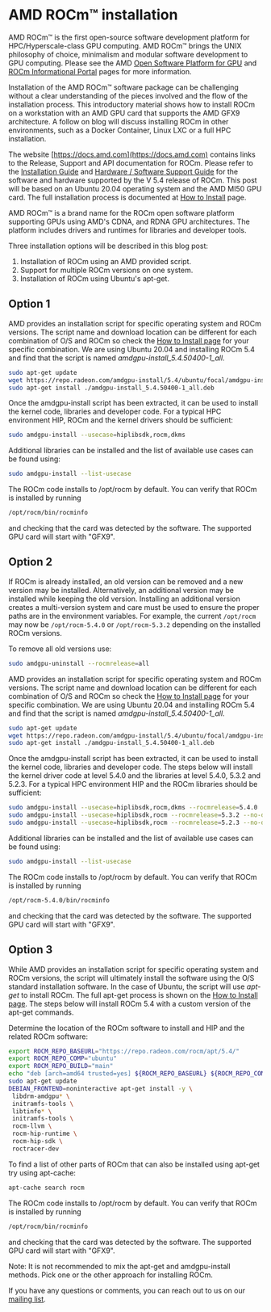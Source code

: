 <!---
Copyright (c) 2023 Advanced Micro Devices, Inc. (AMD)

Permission is hereby granted, free of charge, to any person obtaining a copy
of this software and associated documentation files (the "Software"), to deal
in the Software without restriction, including without limitation the rights
to use, copy, modify, merge, publish, distribute, sublicense, and/or sell
copies of the Software, and to permit persons to whom the Software is
furnished to do so, subject to the following conditions:

The above copyright notice and this permission notice shall be included in all
copies or substantial portions of the Software.

THE SOFTWARE IS PROVIDED "AS IS", WITHOUT WARRANTY OF ANY KIND, EXPRESS OR
IMPLIED, INCLUDING BUT NOT LIMITED TO THE WARRANTIES OF MERCHANTABILITY,
FITNESS FOR A PARTICULAR PURPOSE AND NONINFRINGEMENT. IN NO EVENT SHALL THE
AUTHORS OR COPYRIGHT HOLDERS BE LIABLE FOR ANY CLAIM, DAMAGES OR OTHER
LIABILITY, WHETHER IN AN ACTION OF CONTRACT, TORT OR OTHERWISE, ARISING FROM,
OUT OF OR IN CONNECTION WITH THE SOFTWARE OR THE USE OR OTHER DEALINGS IN THE
SOFTWARE.
--->
# AMD ROCm™ installation

AMD ROCm™ is the first open-source software development platform for HPC/Hyperscale-class GPU computing. AMD ROCm™ brings the UNIX philosophy of choice, minimalism and modular software development to GPU computing. Please see the AMD [Open Software Platform for GPU](https://www.amd.com/en/graphics/servers-solutions-rocm) and [ROCm Informational Portal](https://docs.amd.com/) pages for more information. 

Installation of the AMD ROCm™ software package can be challenging without a clear understanding of the pieces involved and the flow of the installation process. This introductory material shows how to install ROCm on a workstation with an AMD GPU card that supports the AMD GFX9 architecture. A follow on blog will discuss installing ROCm in other environments, such as a Docker Container, Linux LXC or a full HPC installation. 

The website [https://docs.amd.com](https://docs.amd.com) contains links to the Release, Support and API documentation for ROCm. Please refer to the [Installation Guide](https://docs.amd.com/bundle/ROCm-Installation-Guide-v5.4/page/Introduction_to_ROCm_Installation_Guide_for_Linux.html) and [Hardware / Software Support Guide](https://docs.amd.com/bundle/Hardware_and_Software_Reference_Guide/page/Hardware_and_Software_Support.html) for the software and hardware supported by the V 5.4 release of ROCm. This post will be based on an Ubuntu 20.04 operating system and the AMD MI50 GPU card. The full installation process is documented at [How to Install](https://docs.amd.com/bundle/ROCm-Installation-Guide-v5.4/page/How_to_Install_ROCm.html#_How_to_Install) page.

AMD ROCm™ is a brand name for the ROCm open software platform supporting GPUs using AMD's CDNA, and RDNA GPU architectures. The platform includes drivers and runtimes for libraries and developer tools.

 Three installation options will be described in this blog post:

 1. Installation of ROCm using an AMD provided script.
 2. Support for multiple ROCm versions on one system.
 3. Installation of ROCm using Ubuntu's apt-get.

## Option 1

AMD provides an installation script for specific operating system and ROCm versions. The script name and download location can be different for each combination of O/S and ROCm so check the [How to Install page](https://docs.amd.com/bundle/ROCm-Installation-Guide-v5.4/page/How_to_Install_ROCm.html#_How_to_Install) for your specific combination. We are using Ubuntu 20.04 and installing ROCm 5.4 and find that the script is named *amdgpu-install_5.4.50400-1_all*.

```bash
sudo apt-get update
wget https://repo.radeon.com/amdgpu-install/5.4/ubuntu/focal/amdgpu-install_5.4.50400-1_all.deb
sudo apt-get install ./amdgpu-install_5.4.50400-1_all.deb
```
Once the amdgpu-install script has been extracted,  it can be used to install the kernel code, libraries and developer code. For a typical HPC environment HIP, ROCm and the kernel drivers should be sufficient:
```bash
sudo amdgpu-install --usecase=hiplibsdk,rocm,dkms
```
Additional libraries can be installed and the list of available use cases can be found using:
```bash
sudo amdgpu-install --list-usecase
```
The ROCm code installs to /opt/rocm by default. You can verify that ROCm is installed by running
```bash
/opt/rocm/bin/rocminfo
```
and checking that the card was detected by the software. The supported GPU card will start with "GFX9". 

## Option 2

If ROCm is already installed, an old version can be removed and a new version may be installed. Alternatively, an additional version may be installed while keeping the old version. Installing an additional version creates a multi-version system and care must be used to ensure the proper paths are in the environment variables. For example, the current ```/opt/rocm``` may now be ```/opt/rocm-5.4.0``` or ```/opt/rocm-5.3.2``` depending on the installed ROCm versions. 

To remove all old versions use:
```bash
sudo amdgpu-uninstall --rocmrelease=all
```

AMD provides an installation script for specific operating system and ROCm versions. The script name and download location can be different for each combination of O/S and ROCm so check the [How to Install page](https://docs.amd.com/bundle/ROCm-Installation-Guide-v5.4/page/How_to_Install_ROCm.html#_How_to_Install) for your specific combination. We are using Ubuntu 20.04 and installing ROCm 5.4 and find that the script is named *amdgpu-install_5.4.50400-1_all*.

```bash
sudo apt-get update
wget https://repo.radeon.com/amdgpu-install/5.4/ubuntu/focal/amdgpu-install_5.4.50400-1_all.deb
sudo apt-get install ./amdgpu-install_5.4.50400-1_all.deb
```
Once the amdgpu-install script has been extracted,  it can be used to install the kernel code, libraries and developer code.
The steps below will install the kernel driver code at level 5.4.0 and the libraries at level 5.4.0, 5.3.2 and 5.2.3. For a typical HPC environment HIP and the ROCm libraries should be sufficient:
```bash
sudo amdgpu-install --usecase=hiplibsdk,rocm,dkms --rocmrelease=5.4.0
sudo amdgpu-install --usecase=hiplibsdk,rocm --rocmrelease=5.3.2 --no-dkms
sudo amdgpu-install --usecase=hiplibsdk,rocm --rocmrelease=5.2.3 --no-dkms
```
Additional libraries can be installed and the list of available use cases can be found using:
```bash
sudo amdgpu-install --list-usecase
```
The ROCm code installs to /opt/rocm by default. You can verify that ROCm is installed by running
```bash
/opt/rocm-5.4.0/bin/rocminfo
```
and checking that the card was detected by the software. The supported GPU card will start with "GFX9". 

## Option 3

While AMD provides an installation script for specific operating system and ROCm versions, the script will ultimately install the software using the O/S standard installation software. In the case of Ubuntu, the script will use *apt-get* to  install ROCm.
The full apt-get process is shown on the [How to Install page](https://docs.amd.com/bundle/ROCm-Installation-Guide-v5.4/page/How_to_Install_ROCm.html#_How_to_Install). The steps below will install ROCm 5.4 with a custom version of the apt-get commands. 

Determine the location of the ROCm software to install and HIP and the related ROCm software:
```bash
export ROCM_REPO_BASEURL="https://repo.radeon.com/rocm/apt/5.4/"
export ROCM_REPO_COMP="ubuntu"
export ROCM_REPO_BUILD="main"
echo "deb [arch=amd64 trusted=yes] ${ROCM_REPO_BASEURL} ${ROCM_REPO_COMP} ${ROCM_REPO_BUILD}" > /etc/apt/sources.list.d/rocm.list
sudo apt-get update
DEBIAN_FRONTEND=noninteractive apt-get install -y \
 libdrm-amdgpu* \
 initramfs-tools \
 libtinfo* \
 initramfs-tools \
 rocm-llvm \
 rocm-hip-runtime \
 rocm-hip-sdk \
 roctracer-dev
```
To find a list of other parts of ROCm that can also be installed using apt-get try using apt-cache:
```bash
apt-cache search rocm
```
The ROCm code installs to /opt/rocm by default. You can verify that ROCm is installed by running
```bash
/opt/rocm/bin/rocminfo
```
and checking that the card was detected by the software. The supported GPU card will start with "GFX9". 

Note: It is not recommended to mix the apt-get and amdgpu-install methods. Pick one or the other approach for installing ROCm.

If you have any questions or comments, you can reach out to us on our [mailing list](mailto:dl.amd-lab-notes@amd.com).
